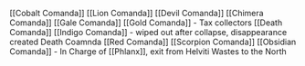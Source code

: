 [[Cobalt Comanda]]
[[Lion Comanda]]
[[Devil Comanda]]
[[Chimera Comanda]]
[[Gale Comanda]]
[[Gold Comanda]] - Tax collectors
[[Death Comanda]]
[[Indigo Comanda]] - wiped out after collapse, disappearance created Death Coamnda
[[Red Comanda]]
[[Scorpion Comanda]]
[[Obsidian Comanda]] - In Charge of [[Phlanx]], exit from Helviti Wastes to the North
